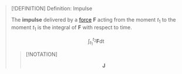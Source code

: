 >[!DEFINITION] Definition: Impulse
>
>The **impulse** delivered by a [force](Force.md) $\boldsymbol{F}$ acting from the moment $t_1$ to the moment $t_1$ is the integral of $\boldsymbol{F}$ with respect to time.
>
>$$\int_{t_1}^{t_2} \boldsymbol{F} \mathop{\mathrm{d}t}$$
>
>>[!NOTATION]
>>
>>$$\boldsymbol{J}$$
>>
>